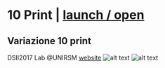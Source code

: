 # 10 Print | [launch / open](http:///dsii-2017-unirsm.github.io/ccristiano22)
## Variazione 10 print ##
DSII2017 Lab @UNIRSM [website](http://dsii-2017-unirsm.github.io)
![alt text]()
![alt text]()
